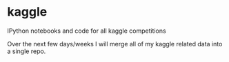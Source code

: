 # kaggle
IPython notebooks and code for all kaggle competitions

Over the next few days/weeks I will merge all of my kaggle related data into a single repo.
